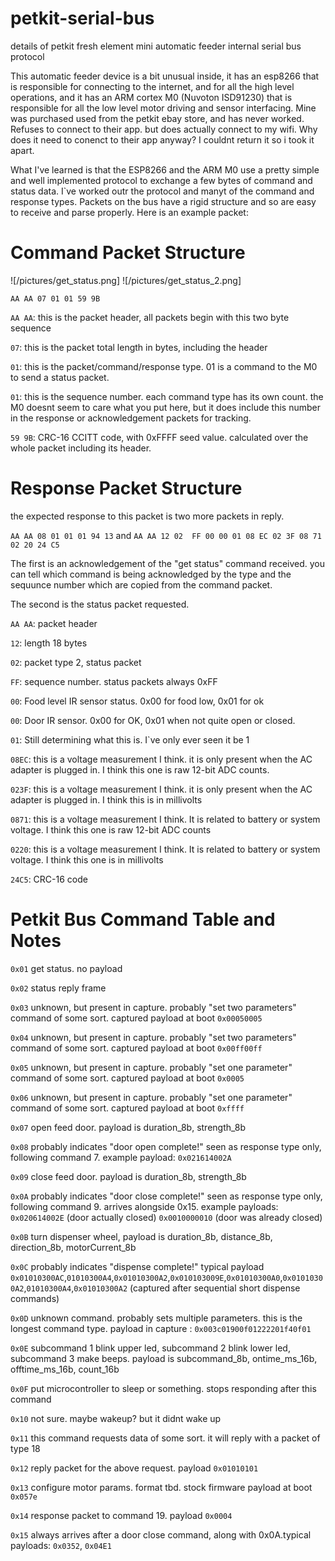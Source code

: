 # petkit-serial-bus
details of petkit fresh element mini automatic feeder internal serial bus protocol

This automatic feeder device is a bit unusual inside, it has an esp8266 that is responsible for connecting to the internet,
and for all the high level operations, and it has an ARM cortex M0 (Nuvoton ISD91230) that is responsible for all the low level motor driving and sensor interfacing.
Mine was purchased used from the petkit ebay store, and has never worked. Refuses to connect to their app. but does actually connect to my wifi. Why does it need to conenct to their app anyway?
I couldnt return it so i took it apart. 

What I've learned is that the ESP8266 and the ARM M0 use a pretty simple and well implemented protocol to exchange a few bytes of command and status data. I`ve worked outr the protocol and manyt of the command and response types. 
Packets on the bus have a rigid structure and so are easy to receive and parse properly. Here is an example packet:

# Command Packet Structure

![/pictures/get_status.png]
![/pictures/get_status_2.png]
 
`AA AA 07 01 01 59 9B`

`AA AA`: this is the packet header, all packets begin with this two byte sequence

`07`: this is the packet total length in bytes, including the header

`01`: this is the packet/command/response type. 01 is a command to the M0 to send a status packet.

`01`: this is the sequence number. each command type has its own count. the M0 doesnt seem to care what you put here, but it does include this number in the response or acknowledgement packets for tracking. 

`59 9B`: CRC-16 CCITT code, with 0xFFFF seed value. calculated over the whole packet including its header.

# Response Packet Structure

the expected response to this packet is two more packets in reply.

`AA AA 08 01 01 01 94 13` and `AA AA 12 02  FF 00 00 01 08 EC 02 3F 08 71 02 20 24 C5`

The first is an acknowledgement of the "get status" command received. you can tell which command is being acknowledged by the type and the sequunce number which are copied from the command packet.

The second is the status packet requested. 

`AA AA`: packet header

`12`: length 18 bytes

`02`: packet type 2, status packet

`FF`: sequence number. status packets always 0xFF

`00`: Food level IR sensor status. 0x00 for food low, 0x01 for ok

`00`: Door IR sensor. 0x00 for OK, 0x01 when not quite open or closed. 

`01`: Still determining what this is. I`ve only ever seen it be 1

`08EC`: this is a voltage measurement I think. it is only present when the AC adapter is plugged in. I think this one is raw 12-bit ADC counts.

`023F`: this is a voltage measurement I think. it is only present when the AC adapter is plugged in. I think this is in millivolts

`0871`: this is a voltage measurement I think. It is related to battery or system voltage. I think this one is raw 12-bit ADC counts

`0220`: this is a voltage measurement I think. It is related to battery or system voltage. I think this one is in millivolts

`24C5`: CRC-16 code


# Petkit Bus Command Table and Notes

`0x01` get status. no payload

`0x02` status reply frame

`0x03` unknown, but present in capture. probably "set two parameters" command of some sort. captured payload at boot `0x00050005`

`0x04` unknown, but present in capture. probably "set two parameters" command of some sort. captured payload at boot `0x00ff00ff`

`0x05` unknown, but present in capture.  probably "set one parameter" command of some sort. captured payload at boot `0x0005`

`0x06` unknown, but present in capture.  probably "set one parameter" command of some sort. captured payload at boot `0xffff`

`0x07` open feed door. payload is duration_8b, strength_8b

`0x08` probably indicates "door open complete!" seen as response type only, following command 7. example payload: `0x021614002A`

`0x09` close feed door. payload is duration_8b, strength_8b

`0x0A` probably indicates "door close complete!" seen as response type only, following command 9. arrives alongside 0x15. example payloads: `0x020614002E` (door actually closed) `0x0010000010` (door was already closed)

`0x0B` turn dispenser wheel, payload is duration_8b, distance_8b, direction_8b, motorCurrent_8b

`0x0C` probably indicates "dispense complete!" typical payload `0x01010300AC`,`01010300A4`,`0x01010300A2`,`0x010103009E`,`0x01010300A0`,`0x01010300A2`,`01010300A4`,`0x01010300A2`  (captured after sequential short dispense commands)

`0x0D` unknown command. probably sets multiple parameters. this is the longest command type. payload in capture : `0x003c01900f01222201f40f01`

`0x0E` subcommand 1 blink upper led, subcommand 2 blink lower led, subcommand 3 make beeps. payload is subcommand_8b, ontime_ms_16b, offtime_ms_16b, count_16b

`0x0F` put microcontroller to sleep or something. stops responding after this command

`0x10` not sure. maybe wakeup? but it didnt wake up

`0x11` this command requests data of some sort. it will reply with a packet of type 18

`0x12` reply packet for the above request. payload `0x01010101`

`0x13` configure motor params. format tbd. stock firmware payload at boot `0x057e`

`0x14` response packet to command 19. payload `0x0004`

`0x15` always arrives after a door close command, along with 0x0A.typical payloads: `0x0352`, `0x04E1` 

